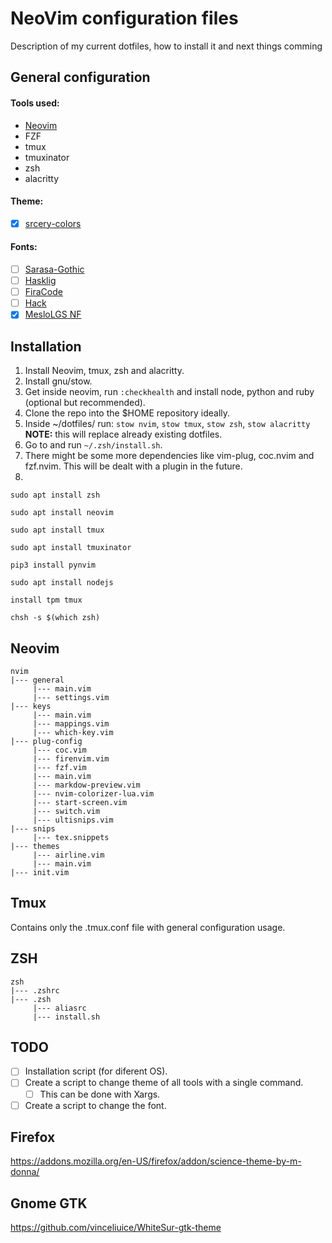 # NeoVim configuration files

Description of my current dotfiles, how to install it and next things comming

## General configuration

#### Tools used:
 - [Neovim](neovim.io)
 - FZF
 - tmux
 - tmuxinator
 - zsh
 - alacritty

#### Theme:
 - [X] [srcery-colors](https://srcery-colors.github.io/)


#### Fonts:

 - [ ] [Sarasa-Gothic](https://github.com/be5invis/Sarasa-Gothic)
 - [ ] [Hasklig](https://github.com/i-tu/Hasklig)
 - [ ] [FiraCode](https://github.com/tonsky/FiraCode)
 - [ ] [Hack](https://github.com/source-foundry/Hack)
 - [x] [MesloLGS NF](https://github.com/romkatv/dotfiles-public/blob/master/.local/share/fonts/NerdFonts/MesloLGS%20NF%20Regular.ttf)
## Installation

1. Install Neovim, tmux, zsh and alacritty.
1. Install gnu/stow.
1. Get inside neovim, run `:checkhealth` and install node, python and ruby (optional but recommended).
1. Clone the repo into the $HOME repository ideally.
1. Inside ~/dotfiles/ run: `stow nvim`, `stow tmux`, `stow zsh`, `stow alacritty` **NOTE:** this will replace already existing dotfiles.
1. Go to and run `~/.zsh/install.sh`.
1. There might be some more dependencies like vim-plug, coc.nvim and fzf.nvim. This will be dealt with a plugin in the future.
1.
```
sudo apt install zsh

sudo apt install neovim

sudo apt install tmux

sudo apt install tmuxinator

pip3 install pynvim

sudo apt install nodejs

install tpm tmux

chsh -s $(which zsh)
```


## Neovim

```
nvim
|--- general
     |--- main.vim
     |--- settings.vim
|--- keys
     |--- main.vim
     |--- mappings.vim
     |--- which-key.vim
|--- plug-config
     |--- coc.vim
     |--- firenvim.vim
     |--- fzf.vim    
     |--- main.vim  
     |--- markdow-preview.vim
     |--- nvim-colorizer-lua.vim
     |--- start-screen.vim     
     |--- switch.vim          
     |--- ultisnips.vim      
|--- snips
     |--- tex.snippets
|--- themes
     |--- airline.vim
     |--- main.vim
|--- init.vim
```

## Tmux

Contains only the .tmux.conf file with general configuration usage.

## ZSH

```
zsh
|--- .zshrc
|--- .zsh
     |--- aliasrc
     |--- install.sh
```

## TODO

 - [ ] Installation script (for diferent OS).
 - [ ] Create a script to change theme of all tools with a single command.
    - [ ] This can be done with Xargs.
 - [ ] Create a script to change the font.

## Firefox
https://addons.mozilla.org/en-US/firefox/addon/science-theme-by-m-donna/

## Gnome GTK
https://github.com/vinceliuice/WhiteSur-gtk-theme

